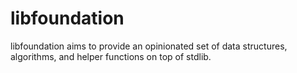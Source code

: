 # libfoundation
libfoundation aims to provide an opinionated set of data structures, algorithms, and helper functions on top of stdlib.
